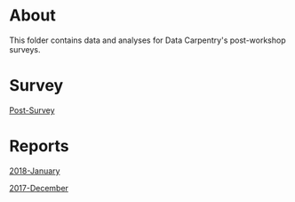 # About 
This folder contains data and analyses for Data Carpentry's post-workshop surveys. 

# Survey
[Post-Survey](https://github.com/carpentries/assessment/blob/master/learner-assessment/surveys/dc_postsurvey_current.pdf)

# Reports
[2018-January](https://carpentries.github.io/assessment/learner-assessment/data-carpentry/postworkshop/2018-January/report.html)

[2017-December](https://carpentries.github.io/assessment/learner-assessment/data-carpentry/postworkshop/2017-December/report.html)

